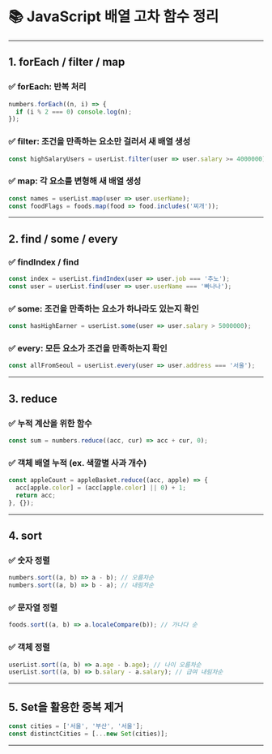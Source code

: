 
# 📚 JavaScript 배열 고차 함수 정리

---

## 1. forEach / filter / map

### ✅ forEach: 반복 처리

```js
numbers.forEach((n, i) => {
  if (i % 2 === 0) console.log(n);
});
```

### ✅ filter: 조건을 만족하는 요소만 걸러서 새 배열 생성

```js
const highSalaryUsers = userList.filter(user => user.salary >= 4000000);
```

### ✅ map: 각 요소를 변형해 새 배열 생성

```js
const names = userList.map(user => user.userName);
const foodFlags = foods.map(food => food.includes('찌개'));
```

---

## 2. find / some / every

### ✅ findIndex / find

```js
const index = userList.findIndex(user => user.job === '추노');
const user = userList.find(user => user.userName === '빠나나');
```

### ✅ some: 조건을 만족하는 요소가 하나라도 있는지 확인

```js
const hasHighEarner = userList.some(user => user.salary > 5000000);
```

### ✅ every: 모든 요소가 조건을 만족하는지 확인

```js
const allFromSeoul = userList.every(user => user.address === '서울');
```

---

## 3. reduce

### ✅ 누적 계산을 위한 함수

```js
const sum = numbers.reduce((acc, cur) => acc + cur, 0);
```

### ✅ 객체 배열 누적 (ex. 색깔별 사과 개수)

```js
const appleCount = appleBasket.reduce((acc, apple) => {
  acc[apple.color] = (acc[apple.color] || 0) + 1;
  return acc;
}, {});
```

---

## 4. sort

### ✅ 숫자 정렬

```js
numbers.sort((a, b) => a - b); // 오름차순
numbers.sort((a, b) => b - a); // 내림차순
```

### ✅ 문자열 정렬

```js
foods.sort((a, b) => a.localeCompare(b)); // 가나다 순
```

### ✅ 객체 정렬

```js
userList.sort((a, b) => a.age - b.age); // 나이 오름차순
userList.sort((a, b) => b.salary - a.salary); // 급여 내림차순
```

---

## 5. Set을 활용한 중복 제거

```js
const cities = ['서울', '부산', '서울'];
const distinctCities = [...new Set(cities)];
```

---

